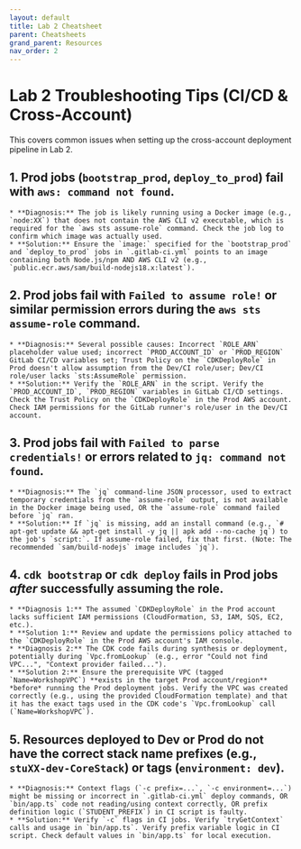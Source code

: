 ```yaml
---
layout: default
title: Lab 2 Cheatsheet
parent: Cheatsheets
grand_parent: Resources
nav_order: 2
---
```


# Lab 2 Troubleshooting Tips (CI/CD & Cross-Account)

This covers common issues when setting up the cross-account deployment pipeline in Lab 2.

## 1. Prod jobs (`bootstrap_prod`, `deploy_to_prod`) fail with `aws: command not found`.
    * **Diagnosis:** The job is likely running using a Docker image (e.g., `node:XX`) that does not contain the AWS CLI v2 executable, which is required for the `aws sts assume-role` command. Check the job log to confirm which image was actually used.
    * **Solution:** Ensure the `image:` specified for the `bootstrap_prod` and `deploy_to_prod` jobs in `.gitlab-ci.yml` points to an image containing both Node.js/npm AND AWS CLI v2 (e.g., `public.ecr.aws/sam/build-nodejs18.x:latest`).

## 2.  Prod jobs fail with `Failed to assume role!` or similar permission errors during the `aws sts assume-role` command.
    * **Diagnosis:** Several possible causes: Incorrect `ROLE_ARN` placeholder value used; incorrect `PROD_ACCOUNT_ID` or `PROD_REGION` GitLab CI/CD variables set; Trust Policy on the `CDKDeployRole` in Prod doesn't allow assumption from the Dev/CI role/user; Dev/CI role/user lacks `sts:AssumeRole` permission.
    * **Solution:** Verify the `ROLE_ARN` in the script. Verify the `PROD_ACCOUNT_ID`, `PROD_REGION` variables in GitLab CI/CD settings. Check the Trust Policy on the `CDKDeployRole` in the Prod AWS account. Check IAM permissions for the GitLab runner's role/user in the Dev/CI account.

## 3.  Prod jobs fail with `Failed to parse credentials!` or errors related to `jq: command not found`.
    * **Diagnosis:** The `jq` command-line JSON processor, used to extract temporary credentials from the `assume-role` output, is not available in the Docker image being used, OR the `assume-role` command failed before `jq` ran.
    * **Solution:** If `jq` is missing, add an install command (e.g., `# apt-get update && apt-get install -y jq || apk add --no-cache jq`) to the job's `script:`. If assume-role failed, fix that first. (Note: The recommended `sam/build-nodejs` image includes `jq`).

## 4.  `cdk bootstrap` or `cdk deploy` fails in Prod jobs *after* successfully assuming the role.
    * **Diagnosis 1:** The assumed `CDKDeployRole` in the Prod account lacks sufficient IAM permissions (CloudFormation, S3, IAM, SQS, EC2, etc.).
    * **Solution 1:** Review and update the permissions policy attached to the `CDKDeployRole` in the Prod AWS account's IAM console.
    * **Diagnosis 2:** The CDK code fails during synthesis or deployment, potentially during `Vpc.fromLookup` (e.g., error "Could not find VPC...", "Context provider failed...").
    * **Solution 2:** Ensure the prerequisite VPC (tagged `Name=WorkshopVPC`) **exists in the target Prod account/region** *before* running the Prod deployment jobs. Verify the VPC was created correctly (e.g., using the provided CloudFormation template) and that it has the exact tags used in the CDK code's `Vpc.fromLookup` call (`Name=WorkshopVPC`).

## 5.  Resources deployed to Dev or Prod do not have the correct stack name prefixes (e.g., `stuXX-dev-CoreStack`) or tags (`environment: dev`).
    * **Diagnosis:** Context flags (`-c prefix=...`, `-c environment=...`) might be missing or incorrect in `.gitlab-ci.yml` deploy commands, OR `bin/app.ts` code not reading/using context correctly, OR prefix definition logic (`STUDENT_PREFIX`) in CI script is faulty.
    * **Solution:** Verify `-c` flags in CI jobs. Verify `tryGetContext` calls and usage in `bin/app.ts`. Verify prefix variable logic in CI script. Check default values in `bin/app.ts` for local execution.